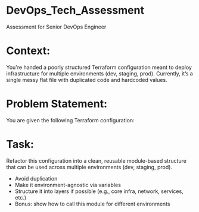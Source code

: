 # DevOps_Tech_Assessment
Assessment for Senior DevOps Engineer

# Context:
You're handed a poorly structured Terraform configuration meant to deploy 
infrastructure for multiple environments (dev, staging, prod).
Currently, it’s a single messy flat file with duplicated code and hardcoded values.

# Problem Statement:
You are given the following Terraform configuration:

# Task:

Refactor this configuration into a clean, reusable module-based structure that can 
be used across multiple environments (dev, staging, prod).

- Avoid duplication  
- Make it environment-agnostic via variables  
- Structure it into layers if possible (e.g., core infra, network, services, etc.)  
- Bonus: show how to call this module for different environments

